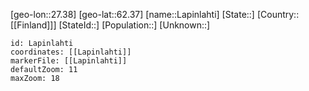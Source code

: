 ﻿---
location: [62.37,27.38]
mapzoom: [7,12] 
mapmarker: city 
type: City
tags:
- geo/City


SpocWebEntityId: 31848
isDeleted: false
confidential: public

---
[geo-lon::27.38]
[geo-lat::62.37]
[name::Lapinlahti]
[State::]
[Country::[[Finland]]]
[StateId::]
[Population::]
[Unknown::]


```leaflet
id: Lapinlahti
coordinates: [[Lapinlahti]]
markerFile: [[Lapinlahti]]
defaultZoom: 11 
maxZoom: 18
```
